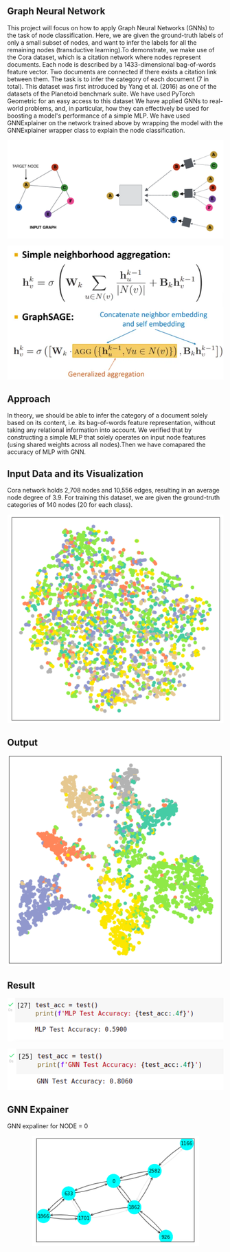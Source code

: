 ## Graph Neural Network
This project will focus on how to apply Graph Neural Networks (GNNs) to the task of node classification. Here, we are given the ground-truth labels of only a small subset of nodes, and want to infer the labels for all the remaining nodes (transductive learning).To demonstrate, we make use of the Cora dataset, which is a citation network where nodes represent documents. Each node is described by a 1433-dimensional bag-of-words feature vector. Two documents are connected if there exists a citation link between them. The task is to infer the category of each document (7 in total).
This dataset was first introduced by Yang et al. (2016) as one of the datasets of the Planetoid benchmark suite. We have used PyTorch Geometric for an easy access to this dataset
We have applied GNNs to real-world problems, and, in particular, how they can effectively be used for boosting a model's performance of a simple MLP.
We have used GNNExplainer on the network trained above by wrapping the model with the GNNExplainer wrapper class to explain the node classification.

<p align="center">
   <img src="img/aggregate_neighbors.png">
</p>


<p align="center">
   <img src="img/GraphSAGE-1.webp">
</p>


## Approach

In theory, we should be able to infer the category of a document solely based on its content, i.e. its bag-of-words feature representation, without taking any relational information into account.
We verified that by constructing a simple MLP that solely operates on input node features (using shared weights across all nodes).Then we have comapared the accuracy of MLP with GNN.

## Input Data and its Visualization
Cora network holds 2,708 nodes and 10,556 edges, resulting in an average node degree of 3.9. For training this dataset, we are given the ground-truth categories of 140 nodes (20 for each class). 


<p align="center">
   <img src="img/before.png">
</p>

## Output

<p align="center">
   <img src="img/after.png">
</p>

## Result

<p align="center">
   <img src="img/mlp_Result.png">
</p>

<p align="center">
   <img src="img/gnn_Result.png">
</p>


## GNN Expainer

GNN expaliner for NODE = 0

<p align="center">
   <img src="img/node_explainer.png">
</p>
